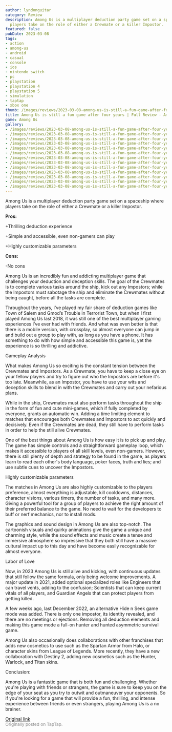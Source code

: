 ```yaml
---
author: lyndonguitar
category: Review
description: Among Us is a multiplayer deduction party game set on a spaceship where
  players take on the role of either a Crewmate or a killer Impostor.
featured: false
pubDate: 2023-03-08
tags:
- action
- among-us
- android
- casual
- console
- ios
- nintendo switch
- pc
- playstation
- playstation 4
- playstation 5
- simulation
- taptap
- xbox one
thumb: /images/reviews/2023-03-08-among-us-is-still-a-fun-game-after-four-years--full-review---among-us-0.avif
title: Among Us is still a fun game after four years | Full Review - Among Us
game: Among Us
gallery:
- /images/reviews/2023-03-08-among-us-is-still-a-fun-game-after-four-years--full-review---among-us-0.avif
- /images/reviews/2023-03-08-among-us-is-still-a-fun-game-after-four-years--full-review---among-us-1.avif
- /images/reviews/2023-03-08-among-us-is-still-a-fun-game-after-four-years--full-review---among-us-2.avif
- /images/reviews/2023-03-08-among-us-is-still-a-fun-game-after-four-years--full-review---among-us-3.avif
- /images/reviews/2023-03-08-among-us-is-still-a-fun-game-after-four-years--full-review---among-us-4.avif
- /images/reviews/2023-03-08-among-us-is-still-a-fun-game-after-four-years--full-review---among-us-5.avif
- /images/reviews/2023-03-08-among-us-is-still-a-fun-game-after-four-years--full-review---among-us-6.avif
- /images/reviews/2023-03-08-among-us-is-still-a-fun-game-after-four-years--full-review---among-us-7.avif
- /images/reviews/2023-03-08-among-us-is-still-a-fun-game-after-four-years--full-review---among-us-8.avif
- /images/reviews/2023-03-08-among-us-is-still-a-fun-game-after-four-years--full-review---among-us-9.avif
- /images/reviews/2023-03-08-among-us-is-still-a-fun-game-after-four-years--full-review---among-us-10.avif
- /images/reviews/2023-03-08-among-us-is-still-a-fun-game-after-four-years--full-review---among-us-11.avif
- /images/reviews/2023-03-08-among-us-is-still-a-fun-game-after-four-years--full-review---among-us-12.avif
---
```

Among Us is a multiplayer deduction party game set on a spaceship where players take on the role of either a Crewmate or a killer Impostor.


**Pros:**


+Thrilling deduction experience

+Simple and accessible, even non-gamers can play

+Highly customizable parameters


**Cons:**


-No cons

Among Us is an incredibly fun and addicting multiplayer game that challenges your deduction and deception skills. The goal of the Crewmates is to complete various tasks around the ship, kick out any Impostors; while the Impostors must sabotage the ship and eliminate the Crewmates without being caught, before all the tasks are complete.

Throughout the years, I’ve played my fair share of deduction games like Town of Salem and Gmod’s Trouble in Terrorist Town, but when I first played Among Us last 2018, it was still one of the best multiplayer gaming experiences I’ve ever had with friends. And what was even better is that there is a mobile version, with crossplay, so almost everyone can jump in and build out a group to play with, as long as you have a phone. It has something to do with how simple and accessible this game is, yet the experience is so thrilling and addictive.

Gameplay Analysis

What makes Among Us so exciting is the constant tension between the Crewmates and Impostors. As a Crewmate, you have to keep a close eye on your fellow players and try to figure out who the Impostors are before it's too late. Meanwhile, as an Impostor, you have to use your wits and deception skills to blend in with the Crewmates and carry out your nefarious plans.

While in the ship, Crewmates must also perform tasks throughout the ship in the form of fun and cute mini-games, which if fully completed by everyone, grants an automatic win. Adding a time limiting element to matches that encourages both Crewmates and Impostors to act quickly and decisively. Even if the Crewmates are dead, they still have to perform tasks in order to help the still alive Crewmates.

One of the best things about Among Us is how easy it is to pick up and play. The game has simple controls and a straightforward gameplay loop, which makes it accessible to players of all skill levels, even non-gamers. However, there is still plenty of depth and strategy to be found in the game, as players learn to read each other's body language, poker faces, truth and lies; and use subtle cues to uncover the Impostors.

Highly customizable parameters

The matches in Among Us are also highly customizable to the players preference, almost everything is adjustable, kill cooldowns, distances, character visions, various timers, the number of tasks, and many more. Giving a powerful tool for a group of players to achieve the right amount of their preferred balance to the game. No need to wait for the developers to buff or nerf mechanics, nor to install mods.

The graphics and sound design in Among Us are also top-notch. The cartoonish visuals and quirky animations give the game a unique and charming style,  while the sound effects and music create a tense and immersive atmosphere so impressive that they both still have a massive cultural impact up to this day and have become easily recognizable for almost everyone.

Labor of Love

Now, in 2023 Among Us is still alive and kicking, with continuous updates that still follow the same formula, only being welcome improvements. A major update in 2021, added optional specialized roles like Engineers that can travel vents, adding to the confusion; Scientists that can keep current vitals of all players, and Guardian Angels that can protect players from getting killed.

A few weeks ago, last December 2022, an alternative Hide n Seek game mode was added. There is only one impostor, its identity revealed, and there are no meetings or ejections. Removing all deduction elements and making this game mode a full-on hunter and hunted asymmetric survival game.

Among Us also occasionally does collaborations with other franchises that adds new cosmetics to use such as the Spartan Armor from Halo, or character skins from League of Legends. More recently, they have a new collaboration with Destiny 2, adding new cosmetics such as the Hunter, Warlock, and Titan skins.

Conclusion:

Among Us is a fantastic game that is both fun and challenging. Whether you're playing with friends or strangers, the game is sure to keep you on the edge of your seat as you try to outwit and outmaneuver your opponents. So if you're looking for a game that will provide a fun, thrilling, and intense experience between friends or even strangers, playing Among Us is a no brainer.

[Original link](https://www.taptap.io/post/4737039)<br><span style="font-size: 0.95em; color: #888;">Originally posted on TapTap.</span>